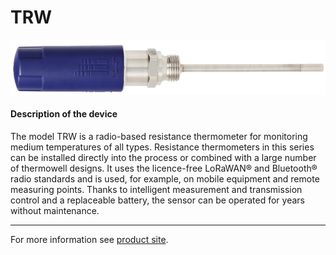 # TRW

![TRW](../../../../../docs/public/TRW.png)

#### Description of the device

The model TRW is a radio-based resistance thermometer for monitoring medium temperatures of all types. Resistance thermometers in this series can be installed directly into the process or combined with a large number of thermowell designs. It uses the licence-free LoRaWAN® and Bluetooth® radio standards and is used, for example, on mobile equipment and remote measuring points. Thanks to intelligent measurement and transmission control and a replaceable
battery, the sensor can be operated for years without maintenance.

---

For more information see [product site](https://www.wika.com/en-en/TRW.WIKA).
